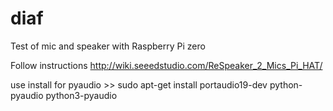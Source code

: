 # diaf
Test of mic and speaker with Raspberry Pi zero

Follow instructions 
http://wiki.seeedstudio.com/ReSpeaker_2_Mics_Pi_HAT/


use install for pyaudio >>
sudo apt-get install portaudio19-dev python-pyaudio python3-pyaudio
